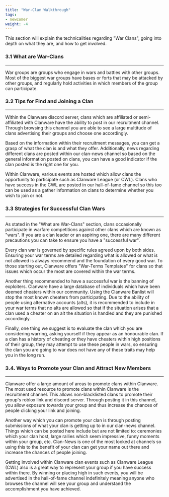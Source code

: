 ```yaml
---
title: "War-Clan Walkthrough"
tags:
- newcomer
weight: -4
---
```


This section will explain the technicalities regarding "War Clans", going into depth on what they are, and how to get involved. 

### 3.1 What are War-Clans
---
War groups are groups who engage in wars and battles with other groups. Most of the biggest war groups have bases or forts that may be attacked by other groups, and regularly hold activities in which members of the group can participate. 

### 3.2 Tips for Find and Joining a Clan
---
Within the Clanware discord server, clans which are affiliated or semi-affiliated with Clanware have the ability to post in our recruitment channel. Through browsing this channel you are able to see a large multitude of clans advertising their groups and choose one accordingly. 

Based on the information within their recruitment messages, you can get a grasp of what the clan is and what they offer. Additionally, news regarding different clans are posted within our clan-news channel so based on the general information posted on clans, you can have a good indicator if the clan posted is the right one for you. 

Within Clanware, various events are hosted which allow clans the opportunity to participate such as Clanware League (or CWL). Clans who have success in the CWL are posted in our hall-of-fame channel so this too can be used as a gather information on clans to determine whether you wish to join or not.

### 3.3 Strategies for Successful Clan Wars
---
As stated in the "What are War-Clans" section, clans occasionally participate in warfare competitions against other clans which are known as "wars". If you are a clan leader or an aspiring one, there are many different precautions you can take to ensure you have a "successful war". 

Every clan war is governed by specific rules agreed upon by both sides. Ensuring your war terms are detailed regarding what is allowed or what is not allowed is always recommend and the foundation of every good war. To those starting out, Clanware offers "War-Terms Templates" for clans so that issues which occur the most are covered within the war terms.

Another thing recommended to have a successful war is the banning of exploiters. Clanware have a large database of individuals which have been deemed cheaters within our community. Using the Clanware Banlist will stop the most known cheaters from participating. Due to the ability of people using alternative accounts (alts), it is recommended to include in your war terms that no alts are allowed so that if the situation arises that a clan used a cheater on an alt the situation is handled and they are punished accordingly.

Finally, one thing we suggest is to evaluate the clan which you are considering warring, asking yourself if they appear as an honourable clan. If a clan has a history of cheating or they have cheaters within high positions of their group, they may attempt to use these people in wars, so ensuring the clan you are going to war does not have any of these traits may help you in the long run.

### 3.4. Ways to Promote your Clan and Attract New Members
---
Clanware offer a large amount of areas to promote clans within Clanware. The most used resource to promote clans within Clanware is the recruitment channel. This allows non-blacklisted clans to promote their group's roblox link and discord server. Through posting it in this channel, you allow exposure towards your group and thus increase the chances of people clicking your link and joining.

Another way which you can promote your clan is through posting submissions of what your clan is getting up to in our clan-news channel. Things which can be posted here include but are not limited to: ceremonies which your clan host, large rallies which seem impressive, funny moments within your group, etc. Clan-News is one of the most looked at channels so using this to the benefit of your clan can get your name out there and increase the chances of people joining.

Getting involved within Clanware clan events such as Clanware League (CWL) also is a great way to represent your group if you have success within there. By winning or placing high in such events, you will be advertised in the hall-of-fame channel indefinitely meaning anyone who browses the channel will see your group and understand the accomplishment you have achieved.